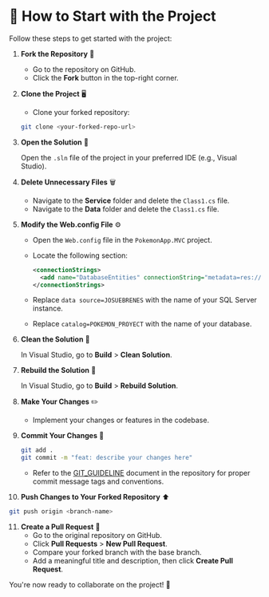
# 🚀 How to Start with the Project

Follow these steps to get started with the project:

1. **Fork the Repository** 🍴  

   - Go to the repository on GitHub.  
   - Click the **Fork** button in the top-right corner.

2. **Clone the Project** 🖥️  

   - Clone your forked repository:  

   ```bash
   git clone <your-forked-repo-url>
   ```

3. **Open the Solution** 📂  

   Open the `.sln` file of the project in your preferred IDE (e.g., Visual Studio).

4. **Delete Unnecessary Files** 🗑️  

   - Navigate to the **Service** folder and delete the `Class1.cs` file.  
   - Navigate to the **Data** folder and delete the `Class1.cs` file.
  
5. **Modify the Web.config File** ⚙️  

   - Open the `Web.config` file in the `PokemonApp.MVC` project.  
   - Locate the following section:

     ```xml
     <connectionStrings>
       <add name="DatabaseEntities" connectionString="metadata=res://*/Models.Database.csdl|res://*/Models.Database.ssdl|res://*/Models.Database.msl;provider=System.Data.SqlClient;provider connection string=&quot;data source=JOSUEBRENES;initial catalog=POKEMON_PROYECT;integrated security=True;encrypt=False;trustservercertificate=True;MultipleActiveResultSets=True;App=EntityFramework&quot;" providerName="System.Data.EntityClient" />
     </connectionStrings>
     ```

   - Replace `data source=JOSUEBRENES` with the name of your SQL Server instance.  
   - Replace `catalog=POKEMON_PROYECT` with the name of your database.

6. **Clean the Solution** 🧹  

   In Visual Studio, go to **Build** > **Clean Solution**.

7. **Rebuild the Solution** 🔧  

   In Visual Studio, go to **Build** > **Rebuild Solution**.

8. **Make Your Changes** ✏️  

   - Implement your changes or features in the codebase.

9. **Commit Your Changes** 💾  

   ```bash
   git add .
   git commit -m "feat: describe your changes here"
   ```
   - Refer to the [GIT_GUIDELINE](./GIT_GUIDELINE.md) document in the repository for proper commit message tags and conventions.

10. **Push Changes to Your Forked Repository** ⬆️
  
   ```bash
   git push origin <branch-name>
   ```

11. **Create a Pull Request** 🔀  
    - Go to the original repository on GitHub.  
    - Click **Pull Requests** > **New Pull Request**.  
    - Compare your forked branch with the base branch.  
    - Add a meaningful title and description, then click **Create Pull Request**.

You're now ready to collaborate on the project! 🚀
